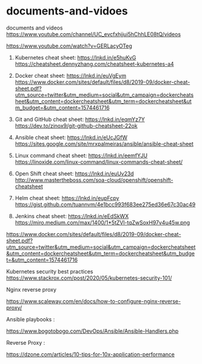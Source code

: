 # documents-and-vidoes
documents and videos
https://www.youtube.com/channel/UC_evcfxhjjui5hChhLE08tQ/videos

https://www.youtube.com/watch?v=GERLacyOTeg

1. Kubernetes cheat sheet: https://lnkd.in/e5huKvG
https://cheatsheet.dennyzhang.com/cheatsheet-kubernetes-a4

2. Docker cheat sheet: https://lnkd.in/euVgEym
https://www.docker.com/sites/default/files/d8/2019-09/docker-cheat-sheet.pdf?utm_source=twitter&utm_medium=social&utm_campaign=dockercheatsheet&utm_content=dockercheatsheet&utm_term=dockercheatsheet&utm_budget=&utm_content=1574461716

3. Git and GitHub cheat sheet: https://lnkd.in/eqmYz7Y
https://dev.to/zinox9/git-github-cheatsheet-22ok

4. Ansible cheat sheet: https://lnkd.in/eUcJGfW
https://sites.google.com/site/mrxpalmeiras/ansible/ansible-cheat-sheet

5. Linux command cheat sheet: https://lnkd.in/eemfYJU
https://linoxide.com/linux-command/linux-commands-cheat-sheet/

6. Open Shift cheat sheet: https://lnkd.in/euUv23d
http://www.mastertheboss.com/soa-cloud/openshift/openshift-cheatsheet

7. Helm cheat sheet: https://lnkd.in/eupFcpy
https://gist.github.com/tuannvm/4e1bcc993f683ee275ed36e67c30ac49



8. Jenkins cheat sheet: https://lnkd.in/eEdSkWX
https://miro.medium.com/max/1400/1*5tZVl-tqZwSoxH97v4u45w.png

https://www.docker.com/sites/default/files/d8/2019-09/docker-cheat-sheet.pdf?utm_source=twitter&utm_medium=social&utm_campaign=dockercheatsheet&utm_content=dockercheatsheet&utm_term=dockercheatsheet&utm_budget=&utm_content=1574461716

Kubernetes security best practices
https://www.stackrox.com/post/2020/05/kubernetes-security-101/

Nginx reverse proxy 

https://www.scaleway.com/en/docs/how-to-configure-nginx-reverse-proxy/

Ansible playbooks :

https://www.bogotobogo.com/DevOps/Ansible/Ansible-Handlers.php

Reverse Proxy :

https://dzone.com/articles/10-tips-for-10x-application-performance
